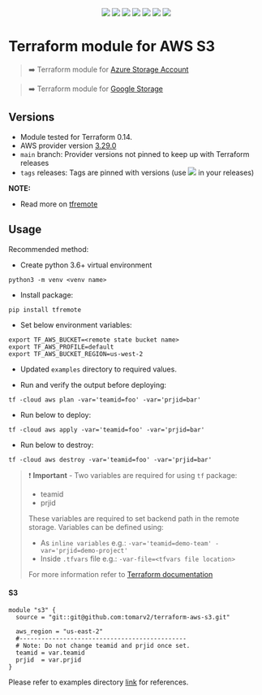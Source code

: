 <p align="center">
    <a href="https://github.com/tomarv2/terraform-aws-s3/actions/workflows/security_scans.yml" alt="Security Scans">
        <img src="https://github.com/tomarv2/terraform-aws-s3/actions/workflows/security_scans.yml/badge.svg?branch=main" /></a>
    <a href="https://www.apache.org/licenses/LICENSE-2.0" alt="license">
        <img src="https://img.shields.io/github/license/tomarv2/terraform-aws-s3" /></a>
    <a href="https://github.com/tomarv2/terraform-aws-s3/tags" alt="GitHub tag">
        <img src="https://img.shields.io/github/v/tag/tomarv2/terraform-aws-s3" /></a>
    <a href="https://github.com/tomarv2/terraform-aws-s3/pulse" alt="Activity">
        <img src="https://img.shields.io/github/commit-activity/m/tomarv2/terraform-aws-s3" /></a>
    <a href="https://stackoverflow.com/users/6679867/tomarv2" alt="Stack Exchange reputation">
        <img src="https://img.shields.io/stackexchange/stackoverflow/r/6679867"></a>
    <a href="https://discord.gg/XH975bzN" alt="chat on Discord">
        <img src="https://img.shields.io/discord/813961944443912223?logo=discord"></a>
    <a href="https://twitter.com/intent/follow?screen_name=varuntomar2019" alt="follow on Twitter">
        <img src="https://img.shields.io/twitter/follow/varuntomar2019?style=social&logo=twitter"></a>
</p>

# Terraform module for AWS S3

> :arrow_right:  Terraform module for [Azure Storage Account](https://registry.terraform.io/modules/tomarv2/storage-account/azure/latest)

> :arrow_right:  Terraform module for [Google Storage](https://registry.terraform.io/modules/tomarv2/storage-bucket/google/latest)

## Versions

- Module tested for Terraform 0.14.
- AWS provider version [3.29.0](https://registry.terraform.io/providers/hashicorp/aws/latest)
- `main` branch: Provider versions not pinned to keep up with Terraform releases
- `tags` releases: Tags are pinned with versions (use <a href="https://github.com/tomarv2/terraform-aws-s3/tags" alt="GitHub tag">
        <img src="https://img.shields.io/github/v/tag/tomarv2/terraform-aws-s3" /></a> in your releases)

**NOTE:** 

- Read more on [tfremote](https://github.com/tomarv2/tfremote)

## Usage 

Recommended method:

- Create python 3.6+ virtual environment 
```
python3 -m venv <venv name>
```

- Install package:
```
pip install tfremote
```

- Set below environment variables:
```
export TF_AWS_BUCKET=<remote state bucket name>
export TF_AWS_PROFILE=default
export TF_AWS_BUCKET_REGION=us-west-2
```  

- Updated `examples` directory to required values.

- Run and verify the output before deploying:
```
tf -cloud aws plan -var='teamid=foo' -var='prjid=bar'
```

- Run below to deploy:
```
tf -cloud aws apply -var='teamid=foo' -var='prjid=bar'
```

- Run below to destroy:
```
tf -cloud aws destroy -var='teamid=foo' -var='prjid=bar'
```


> ❗️ **Important** - Two variables are required for using `tf` package:
>
> - teamid
> - prjid
>
> These variables are required to set backend path in the remote storage.
> Variables can be defined using:
>
> - As `inline variables` e.g.: `-var='teamid=demo-team' -var='prjid=demo-project'`
> - Inside `.tfvars` file e.g.: `-var-file=<tfvars file location> `
>
> For more information refer to [Terraform documentation](https://www.terraform.io/docs/language/values/variables.html)

#### S3

```
module "s3" {
  source = "git::git@github.com:tomarv2/terraform-aws-s3.git"
  
  aws_region = "us-east-2"
  #----------------------------------------------
  # Note: Do not change teamid and prjid once set.
  teamid = var.teamid
  prjid  = var.prjid
}
```

Please refer to examples directory [link](examples) for references.
